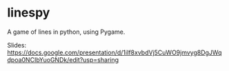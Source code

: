 # linespy
A game of lines in python, using Pygame.


Slides: https://docs.google.com/presentation/d/1iIf8xvbdVj5CuWO9jmvyg8DgJWqdpoa0NCIbYuoGNDk/edit?usp=sharing
